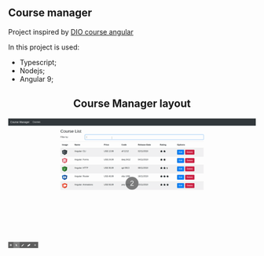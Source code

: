 ## Course manager

Project inspired by [DIO course angular](https://web.digitalinnovation.one/course/introducao-ao-angular-8/learning/393710c5-fdf4-4564-a895-bba983417769)

In this project is used:
- Typescript;
- Nodejs;
- Angular 9;

<h2 align="center">Course Manager layout</h2>
<p align="center">
    <img src="./images/CourseManager.gif" />
</p>
